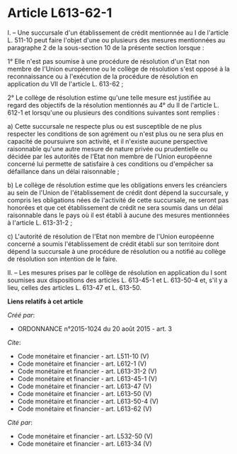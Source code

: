 # Article L613-62-1

I. – Une succursale d'un établissement de crédit mentionnée au I de l'article L. 511-10 peut faire l'objet d'une ou plusieurs
des mesures mentionnées au paragraphe 2 de la sous-section 10 de la présente section lorsque : 

1° Elle n'est pas soumise à une procédure de résolution d'un Etat non membre de l'Union européenne ou le collège de
résolution s'est opposé à la reconnaissance ou à l'exécution de la procédure de résolution en application du VII de l'article
L. 613-62 ; 

2° Le collège de résolution estime qu'une telle mesure est justifiée au regard des objectifs de la résolution mentionnés au
4° du II de l'article L. 612-1 et lorsqu'une ou plusieurs des conditions suivantes sont remplies : 

a) Cette succursale ne respecte plus ou est susceptible de ne plus respecter les conditions de son agrément ou n'est plus ou
ne sera plus en capacité de poursuivre son activité, et il n'existe aucune perspective raisonnable qu'une autre mesure de
nature privée ou prudentielle ou décidée par les autorités de l'Etat non membre de l'Union européenne concerné lui permette
de satisfaire à ces conditions ou d'empêcher sa défaillance dans un délai raisonnable ; 

b) Le collège de résolution estime que les obligations envers les créanciers au sein de l'Union de l'établissement de crédit
dont dépend la succursale, y compris les obligations nées de l'activité de cette succursale, ne seront pas honorées et que
cet établissement de crédit ne sera soumis dans un délai raisonnable dans le pays où il est établi à aucune des mesures
mentionnées à l'article L. 613-31-2 ; 

c) L'autorité de résolution de l'Etat non membre de l'Union européenne concerné a soumis l'établissement de crédit établi sur
son territoire dont dépend la succursale à une procédure de résolution ou a notifié au collège de résolution son intention de
le faire. 

II. – Les mesures prises par le collège de résolution en application du I sont soumises aux dispositions des articles L.
613-45-1 et L. 613-50-4 et, s'il y a lieu, celles des articles L. 613-47 et L. 613-50.

**Liens relatifs à cet article**

_Créé par_:

  - ORDONNANCE n°2015-1024 du 20 août 2015 - art. 3

_Cite_:

  - Code monétaire et financier - art. L511-10 (V)
  - Code monétaire et financier - art. L612-1 (V)
  - Code monétaire et financier - art. L613-31-2 (V)
  - Code monétaire et financier - art. L613-45-1 (V)
  - Code monétaire et financier - art. L613-47 (V)
  - Code monétaire et financier - art. L613-50 (V)
  - Code monétaire et financier - art. L613-50-4 (V)
  - Code monétaire et financier - art. L613-62 (V)

_Cité par_:

  - Code monétaire et financier - art. L532-50 (V)
  - Code monétaire et financier - art. L613-34 (V)
